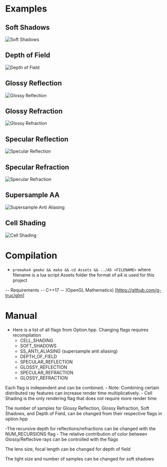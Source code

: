 # Examples
## Soft Shadows
![Soft Shadows](./examples/softShadows.png)  
## Depth of Field 
![Depth of Field](./examples/DOF.png)  
## Glossy Reflection
![Glossy Reflection](./examples/glossyReflection.png)  
## Glossy Refraction
![Glossy Refraction](./examples/glossyRefraction.png)  
## Specular Reflection
![Specular Reflection](./examples/specularRefraction.png)
## Specular Refraction
![Specular Refraction](./examples/specularReflection.png)  
## Supersample AA
![Supersample Anti Aliasing](./examples/AA.png)  
## Cell Shading
![Cell Shading](./examples/cellShaded.png)  

# Compilation
- `premake4 gmake && make && cd Assets && ../A5 <FILENAME>` where filename is a lua script Assets folder
the format of a4 is used for this project

-- Requirements
-- C++17
-- (OpenGL Mathematics) [https://github.com/g-truc/glm]
# Manual

- Here is a list of all flags from Option.hpp. Changing flags requires recompilation
    - CELL_SHADING
    - SOFT_SHADOWS 
    - SS_ANTI_ALIASING (supersample anti aliasing)
    - DEPTH_OF_FIELD
    - SPECULAR_REFLECTION
    - GLOSSY_REFLECTION
    - SPECULAR_REFRACTION
    - GLOSSY_REFRACTION

Each flag is independent and can be combined. 
    - Note: Combining certain distributed ray features can increase render time multiplicatively.
    - Cell Shading is the only rendering flag that does not require more render time

The number of samples for Glossy Reflection, Glossy Refraction, Soft Shadows, and Depth of Field, can be changed from their respective flags in option.hpp

-The recursive depth for reflections/refractions can be changed with the NUM_RECURSIONS flag
    - The relative contribution of color between Glossy/Reflective rays can be controlled with the flags

The lens size, focal length can be changed for depth of field

The light size and number of samples can be changed for soft shadows

